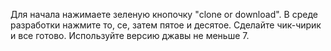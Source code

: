 Для начала нажимаете зеленую кнопочку "clone or download".
В среде разработки нажмите то, се, затем пятое и десятое.
Сделайте чик-чирик и все готово.
Используйте версию джавы не меньше 7.

